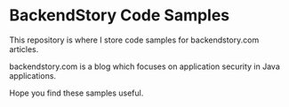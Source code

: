# BackendStory Code Samples

This repository is where I store code samples for backendstory.com articles.

backendstory.com is a blog which focuses on application security in Java applications. 

Hope you find these samples useful.
